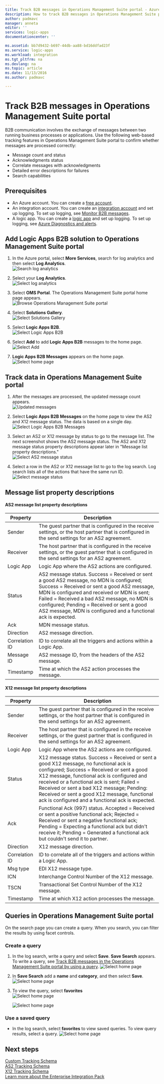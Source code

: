 ```yaml
---
title: Track B2B messages in Operations Management Suite portal - Azure | Microsoft Docs
description: How to track B2B messages in Operations Management Suite portal
author: padmavc
manager: anneta
editor: ''
services: logic-apps
documentationcenter: ''

ms.assetid: bb7d9432-b697-44db-aa88-bd16ddfad23f
ms.service: logic-apps
ms.workload: integration
ms.tgt_pltfrm: na
ms.devlang: na
ms.topic: article
ms.date: 11/13/2016
ms.author: padmavc

---
```

# Track B2B messages in Operations Management Suite portal
B2B communication involves the exchange of messages between two running business processes or applications. Use the following web-based tracking features in Operations Management Suite portal to confirm whether messages are processed correctly:

* Message count and status
* Acknowledgments status
* Correlate messages with acknowledgments
* Detailed error descriptions for failures
* Search capabilities

## Prerequisites
* An Azure account. You can create a [free account](https://azure.microsoft.com/free).
* An integration account. You can create an [integration account](../logic-apps/logic-apps-enterprise-integration-create-integration-account.md) and set up logging. To set up logging, see [Monitor B2B messages](logic-apps-monitor-b2b-message.md).
* A logic app. You can create a [logic app](../logic-apps/logic-apps-create-a-logic-app.md) and set up logging. To set up logging, see [Azure Diagnostics and alerts](../logic-apps/logic-apps-monitor-your-logic-apps.md#azure-diagnostics-and-alerts).

## Add Logic Apps B2B solution to Operations Management Suite portal

1. In the Azure portal, select **More Services**, search for log analytics and then select **Log Analytics**.   
![Search log analytics](media/logic-apps-track-b2b-messages-omsportal/browseloganalytics.png)  

2. Select your **Log Analytics**.  
![Select log analytics](media/logic-apps-track-b2b-messages-omsportal/selectla.png)

3. Select **OMS Portal**. The Operations Management Suite portal home page appears.   
![Browse Operations Management Suite portal](media/logic-apps-track-b2b-messages-omsportal/omsportalpage.png)

4. Select **Solutions Gallery**.    
![Select Solutions Gallery](media/logic-apps-track-b2b-messages-omsportal/omshomepage1.png)

5. Select **Logic Apps B2B**.     
![Select Logic Apps B2B](media/logic-apps-track-b2b-messages-omsportal/omshomepage2.png)

6. Select **Add** to add **Logic Apps B2B** messages to the home page.  
![Select Add](media/logic-apps-track-b2b-messages-omsportal/omshomepage3.png)

7. **Logic Apps B2B Messages** appears on the home page.   
![Select home page](media/logic-apps-track-b2b-messages-omsportal/omshomepage4.png)

## Track data in Operations Management Suite portal

1. After the messages are processed, the updated message count appears.   
![Updated messages](media/logic-apps-track-b2b-messages-omsportal/omshomepage6.png)

2. Select **Logic Apps B2B Messages** on the home page to view the AS2 and X12 message status.  The data is based on a single day.
![Select Logic Apps B2B Messages](media/logic-apps-track-b2b-messages-omsportal/omshomepage5.png)

3. Select an AS2 or X12 message by status to go to the message list. The next screenshot shows the AS2 message status. The AS2 and X12 message status property descriptions appear later in "Message list property descriptions."  
![Select AS2 message status](media/logic-apps-track-b2b-messages-omsportal/as2messagelist.png)
4. Select a row in the AS2 or X12 message list to go to the log search.  Log search lists all of the actions that have the same run ID.
![Select message status](media/logic-apps-track-b2b-messages-omsportal/logsearch.png)

## Message list property descriptions

#### AS2 message list property descriptions

| Property | Description |
| --- | --- |
| Sender | The guest partner that is configured in the receive settings, or the host partner that is configured in the send settings for an AS2 agreement. |
| Receiver | The host partner that is configured in the receive settings, or the guest partner that is configured in the send settings for an AS2 agreement. |
| Logic App | Logic App where the AS2 actions are configured. |
| Status | AS2 message status. Success = Received or sent a good AS2 message, no MDN is configured; Success = Received or sent a good AS2 message, MDN is configured and received or MDN is sent; Failed = Received a bad AS2 message, no MDN is configured; Pending = Received or sent a good AS2 message, MDN is configured and a functional ack is expected. |
| Ack | MDN message status. |
| Direction | AS2 message direction. |
| Correlation ID | ID to correlate all the triggers and actions within a Logic App. |
| Message ID |  AS2 message ID, from the headers of the AS2 message. |
| Timestamp | Time at which the AS2 action processes the message. |

#### X12 message list property descriptions

| Property | Description |
| --- | --- |
| Sender | The guest partner that is configured in the receive settings, or the host partner that is configured in the send settings for an AS2 agreement. |
| Receiver | The host partner that is configured in the receive settings, or the guest partner that is configured in the send settings for an AS2 agreement. |
| Logic App | Logic App where the AS2 actions are configured. |
| Status | X12 message status. Success = Received or sent a good X12 message, no functional ack is configured; Success = Received or sent a good X12 message, functional ack is configured and received or a functional ack is sent; Failed = Received or sent a bad X12 message; Pending: Received or sent a good X12 message, functional ack is configured and a functional ack is expected. |
| Ack | Functional Ack (997) status.  Accepted = Received or sent a positive functional ack; Rejected = Received or sent a negative functional ack; Pending = Expecting a functional ack but didn't receive it; Pending = Generated a functional ack but couldn't send it to partner. |
| Direction | X12 message direction. |
| Correlation ID | ID to correlate all of the triggers and actions within a Logic App. |
| Msg type |  EDI X12 message type. |
| ICN | Interchange Control Number of the X12 message. |
| TSCN | Transactional Set Control Number of the X12 message. |
| Timestamp | Time at which X12 action processes the message. |

## Queries in Operations Management Suite portal

On the search page you can create a query. When you search, you can filter the results by using facet controls.

### Create a query

1. In the log search, write a query and select **Save**. **Save Search** appears. To write a query, see [Track B2B messages in the Operations Management Suite portal by using a query](logic-apps-track-b2b-messages-omsportal-query-filter-control-number.md).
![Select home page](media/logic-apps-track-b2b-messages-omsportal/logsearchaddquery.png)

2. In **Save Search** add a **name** and **category**, and then select **Save**.   
![Select home page](media/logic-apps-track-b2b-messages-omsportal/logsearchaddquery1.png)

3. To view the query, select **favorites**    
![Select home page](media/logic-apps-track-b2b-messages-omsportal/logsearchaddquery3.png)

    ![Select home page](media/logic-apps-track-b2b-messages-omsportal/logsearchaddquery4.png)

### Use a saved query

* In the log search, select **favorites** to view saved queries.  To view query results, select a query.
![Select home page](media/logic-apps-track-b2b-messages-omsportal/logsearchaddquery5.png)


## Next steps
[Custom Tracking Schema](logic-apps-track-integration-account-custom-tracking-schema.md "Learn about Custom Tracking Schema")   
[AS2 Tracking Schema](logic-apps-track-integration-account-as2-tracking-schemas.md "Learn about AS2 Tracking Schema")    
[X12 Tracking Schema](logic-apps-track-integration-account-x12-tracking-schema.md "Learn about X12 Tracking Schema")  
[Learn more about the Enterprise Integration Pack](../logic-apps/logic-apps-enterprise-integration-overview.md "Learn about Enterprise Integration Pack")

